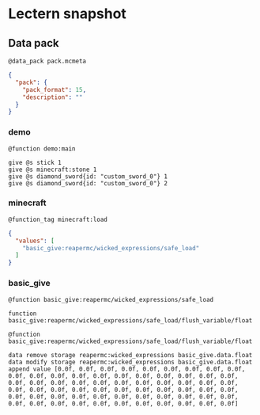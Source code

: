 # Lectern snapshot

## Data pack

`@data_pack pack.mcmeta`

```json
{
  "pack": {
    "pack_format": 15,
    "description": ""
  }
}
```

### demo

`@function demo:main`

```mcfunction
give @s stick 1
give @s minecraft:stone 1
give @s diamond_sword{id: "custom_sword_0"} 1
give @s diamond_sword{id: "custom_sword_0"} 2
```

### minecraft

`@function_tag minecraft:load`

```json
{
  "values": [
    "basic_give:reapermc/wicked_expressions/safe_load"
  ]
}
```

### basic_give

`@function basic_give:reapermc/wicked_expressions/safe_load`

```mcfunction
function basic_give:reapermc/wicked_expressions/safe_load/flush_variable/float
```

`@function basic_give:reapermc/wicked_expressions/safe_load/flush_variable/float`

```mcfunction
data remove storage reapermc:wicked_expressions basic_give.data.float
data modify storage reapermc:wicked_expressions basic_give.data.float append value [0.0f, 0.0f, 0.0f, 0.0f, 0.0f, 0.0f, 0.0f, 0.0f, 0.0f, 0.0f, 0.0f, 0.0f, 0.0f, 0.0f, 0.0f, 0.0f, 0.0f, 0.0f, 0.0f, 0.0f, 0.0f, 0.0f, 0.0f, 0.0f, 0.0f, 0.0f, 0.0f, 0.0f, 0.0f, 0.0f, 0.0f, 0.0f, 0.0f, 0.0f, 0.0f, 0.0f, 0.0f, 0.0f, 0.0f, 0.0f, 0.0f, 0.0f, 0.0f, 0.0f, 0.0f, 0.0f, 0.0f, 0.0f, 0.0f, 0.0f, 0.0f, 0.0f, 0.0f, 0.0f, 0.0f, 0.0f, 0.0f, 0.0f, 0.0f, 0.0f, 0.0f, 0.0f, 0.0f, 0.0f]
```
